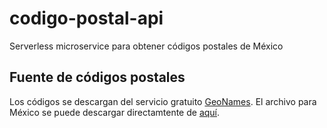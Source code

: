 # codigo-postal-api
Serverless microservice para obtener códigos postales de México

## Fuente de códigos postales
Los códigos se descargan del servicio gratuito [GeoNames](https://www.geonames.org/). El archivo para México se puede descargar directamtente de [aquí](http://download.geonames.org/export/zip/MK.zip).

